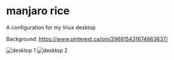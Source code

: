 # manjaro rice
A configuration for my linux desktop

Background: https://www.pinterest.ca/pin/296815431674863637/

![desktop 1](https://raw.githubusercontent.com/luciars/manjaro_rice/master/images/manjaro_sharks.JPG)
![desktop 2](https://raw.githubusercontent.com/luciars/manjaro_rice/master/images/manjaro-sharks-rofi.JPG)
